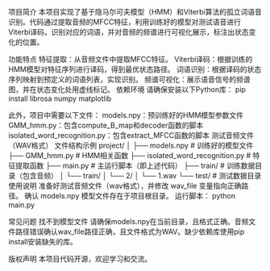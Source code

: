 项目简介
本项目实现了基于隐马尔可夫模型（HMM）和Viterbi算法的孤立词语音识别。代码通过提取音频的MFCC特征，利用训练好的模型对测试语音进行Viterbi译码，识别对应的词语，并对音频的频谱进行可视化展示，标注出状态变化的位置。

功能特点
特征提取：从音频文件中提取MFCC特征。
Viterbi译码：根据训练的HMM模型对特征序列进行译码，得到最优状态路径。
词语识别：根据译码的状态序列映射到预定义的词语列表，实现识别。
频谱可视化：展示语音信号的频谱图，并在状态变化处用虚线标记。
依赖环境
请确保安装以下Python库：
pip install librosa numpy matplotlib

此外，项目中需要以下文件：
models.npy：预训练好的HMM模型参数文件
GMM_hmm.py：包含compute_B_map和decoder函数的脚本
isolated_word_recognition.py：包含extract_MFCC函数的脚本
测试音频文件（WAV格式）
文件结构示例
project/
│
├── models.npy                 # 训练好的模型文件
├── GMM_hmm.py                 # HMM相关函数
├── isolated_word_recognition.py  # 特征提取函数
├── main.py                    # 主运行脚本（即上述代码）
├── train/                     # 训练数据目录（包含音频）
│   └── train/
│       └── 2/
│           └── 1.wav
└── test/                      # 测试数据目录
使用说明
准备好测试音频文件（wav格式），并修改 wav_file 变量指向正确路径。
确认 models.npy 模型文件存在于项目根目录。
运行脚本：
python main.py

常见问题
找不到模型文件
请确保models.npy在当前目录，且格式正确。音频文件路径错误确认wav_file路径正确，且文件格式为WAV。缺少依赖库使用pip install安装缺失的库。

版权声明
本项目代码开源，欢迎学习和交流。
